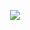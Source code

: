  <p align="center" >  <img  src="https://github-readme-stats.vercel.app/api/top-langs/?username=GonzaloMB&layout=compact&theme=tokyonight&hide_border=true" /> </p>
